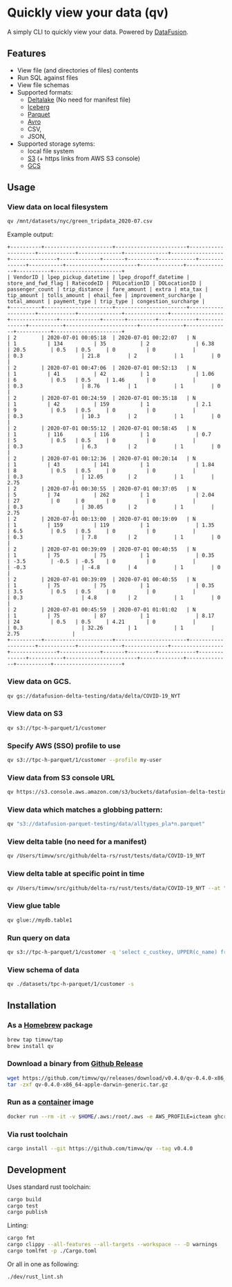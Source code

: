 # Quickly view your data (qv)

A simply CLI to quickly view your data. Powered by [DataFusion](https://github.com/apache/arrow-datafusion).

## Features

* View file (and directories of files) contents
* Run SQL against files
* View file schemas
* Supported formats:
  - [Deltalake](https://delta.io/) (No need for manifest file)
  - [Iceberg](https://iceberg.apache.org/)
  - [Parquet](https://parquet.apache.org/)
  - [Avro](https://avro.apache.org/)
  - CSV, 
  - JSON,
* Supported storage sytems: 
  - local file system
  - [S3](https://aws.amazon.com/s3/) (+ https links from AWS S3 console)
  - [GCS](https://cloud.google.com/storage)

## Usage

### View data on local filesystem

```bash
qv /mnt/datasets/nyc/green_tripdata_2020-07.csv
```

Example output:

```
+----------+----------------------+-----------------------+--------------------+------------+--------------+--------------+-----------------+---------------+-------------+-------+---------+------------+--------------+-----------+-----------------------+--------------+--------------+-----------+----------------------+
| VendorID | lpep_pickup_datetime | lpep_dropoff_datetime | store_and_fwd_flag | RatecodeID | PULocationID | DOLocationID | passenger_count | trip_distance | fare_amount | extra | mta_tax | tip_amount | tolls_amount | ehail_fee | improvement_surcharge | total_amount | payment_type | trip_type | congestion_surcharge |
+----------+----------------------+-----------------------+--------------------+------------+--------------+--------------+-----------------+---------------+-------------+-------+---------+------------+--------------+-----------+-----------------------+--------------+--------------+-----------+----------------------+
| 2        | 2020-07-01 00:05:18  | 2020-07-01 00:22:07   | N                  | 1          | 134          | 35           | 2               | 6.38          | 20.5        | 0.5   | 0.5     | 0          | 0            |           | 0.3                   | 21.8         | 2            | 1         | 0                    |
| 2        | 2020-07-01 00:47:06  | 2020-07-01 00:52:13   | N                  | 1          | 41           | 42           | 1               | 1.06          | 6           | 0.5   | 0.5     | 1.46       | 0            |           | 0.3                   | 8.76         | 1            | 1         | 0                    |
| 2        | 2020-07-01 00:24:59  | 2020-07-01 00:35:18   | N                  | 1          | 42           | 159          | 1               | 2.1           | 9           | 0.5   | 0.5     | 0          | 0            |           | 0.3                   | 10.3         | 2            | 1         | 0                    |
| 2        | 2020-07-01 00:55:12  | 2020-07-01 00:58:45   | N                  | 1          | 116          | 116          | 1               | 0.7           | 5           | 0.5   | 0.5     | 0          | 0            |           | 0.3                   | 6.3          | 2            | 1         | 0                    |
| 2        | 2020-07-01 00:12:36  | 2020-07-01 00:20:14   | N                  | 1          | 43           | 141          | 1               | 1.84          | 8           | 0.5   | 0.5     | 0          | 0            |           | 0.3                   | 12.05        | 2            | 1         | 2.75                 |
| 2        | 2020-07-01 00:30:55  | 2020-07-01 00:37:05   | N                  | 5          | 74           | 262          | 1               | 2.04          | 27          | 0     | 0       | 0          | 0            |           | 0.3                   | 30.05        | 2            | 1         | 2.75                 |
| 2        | 2020-07-01 00:13:00  | 2020-07-01 00:19:09   | N                  | 1          | 159          | 119          | 1               | 1.35          | 6.5         | 0.5   | 0.5     | 0          | 0            |           | 0.3                   | 7.8          | 2            | 1         | 0                    |
| 2        | 2020-07-01 00:39:09  | 2020-07-01 00:40:55   | N                  | 1          | 75           | 75           | 1               | 0.35          | -3.5        | -0.5  | -0.5    | 0          | 0            |           | -0.3                  | -4.8         | 4            | 1         | 0                    |
| 2        | 2020-07-01 00:39:09  | 2020-07-01 00:40:55   | N                  | 1          | 75           | 75           | 1               | 0.35          | 3.5         | 0.5   | 0.5     | 0          | 0            |           | 0.3                   | 4.8          | 2            | 1         | 0                    |
| 2        | 2020-07-01 00:45:59  | 2020-07-01 01:01:02   | N                  | 1          | 75           | 87           | 1               | 8.17          | 24          | 0.5   | 0.5     | 4.21       | 0            |           | 0.3                   | 32.26        | 1            | 1         | 2.75                 |
+----------+----------------------+-----------------------+--------------------+------------+--------------+--------------+-----------------+---------------+-------------+-------+---------+------------+--------------+-----------+-----------------------+--------------+--------------+-----------+----------------------+
```

### View data on GCS.

```bash
qv gs://datafusion-delta-testing/data/delta/COVID-19_NYT
```

### View data on S3

```bash
qv s3://tpc-h-parquet/1/customer
```

### Specify AWS (SSO) profile to use

```bash
qv s3://tpc-h-parquet/1/customer --profile my-user
```

### View data from S3 console URL

```bash
qv https://s3.console.aws.amazon.com/s3/buckets/datafusion-delta-testing?region=eu-central-1&prefix=simple_table/&showversions=false
``` 

### View data which matches a globbing pattern:

```bash
qv "s3://datafusion-parquet-testing/data/alltypes_pla*n.parquet"
```

### View delta table (no need for a manifest)

```bash
qv /Users/timvw/src/github/delta-rs/rust/tests/data/COVID-19_NYT
```

### View delta table at specific point in time

```bash
qv /Users/timvw/src/github/delta-rs/rust/tests/data/COVID-19_NYT --at "2022-01-01T16:39:00+01:00"
```

### View glue table

```bash
qv glue://mydb.table1
```

### Run query on data

```bash
qv s3://tpc-h-parquet/1/customer -q 'select c_custkey, UPPER(c_name) from tbl'
```

### View schema of data

```bash
qv ./datasets/tpc-h-parquet/1/customer -s
```

## Installation

### As a [Homebrew](https://brew.sh/) package

```bash
brew tap timvw/tap
brew install qv
```

### Download a binary from [Github Release](https://github.com/timvw/qv/releases/latest)
```bash
wget https://github.com/timvw/qv/releases/download/v0.4.0/qv-0.4.0-x86_64-apple-darwin-generic.tar.gz
tar -zxf qv-0.4.0-x86_64-apple-darwin-generic.tar.gz
```

### Run as a [container](https://github.com/timvw/qv/pkgs/container/qv) image

```bash
docker run --rm -it -v $HOME/.aws:/root/.aws -e AWS_PROFILE=icteam ghcr.io/timvw/qv:0.4.0 s3://datafusion-testing/data/avro/alltypes_plain.avro
```

### Via rust toolchain

```bash
cargo install --git https://github.com/timvw/qv --tag v0.4.0
```

## Development

Uses standard rust toolchain:

```bash
cargo build
cargo test
cargo publish 
```

Linting:

```bash
cargo fmt
cargo clippy --all-features --all-targets --workspace -- -D warnings
cargo tomlfmt -p ./Cargo.toml
```

Or all in one as following:

```bash
./dev/rust_lint.sh
```
